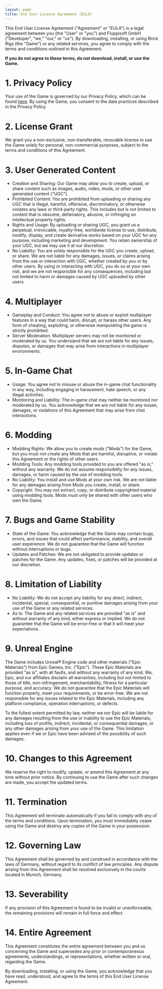 ```yaml
---
layout: page
title: End User License Agreement (EULA)
---
```


This End User License Agreement ("Agreement" or "EULA") is a legal agreement between you (the "User" or "you") and Fluppisoft GmbH ("Developer", "we," "our," or "us"). By downloading, installing, or using Brick Rigs (the "Game") or any related services, you agree to comply with the terms and conditions outlined in this Agreement.

**If you do not agree to these terms, do not download, install, or use the Game.**

# 1. Privacy Policy

Your use of the Game is governed by our Privacy Policy, which can be found [here](https://brick-rigs.com/privacy-policy/). By using the Game, you consent to the data practices described in the Privacy Policy.

# 2. License Grant

We grant you a non-exclusive, non-transferable, revocable license to use the Game solely for personal, non-commercial purposes, subject to the terms and conditions of this Agreement.

# 3. User Generated Content

- Creation and Sharing: Our Game may allow you to create, upload, or share content such as images, audio, video, mods, or other user generated content ("UGC").
- Prohibited Content: You are prohibited from uploading or sharing any UGC that is illegal, harmful, offensive, discriminatory, or otherwise violates any laws or third-party rights. This includes but is not limited to content that is obscene, defamatory, abusive, or infringing on intellectual property rights.
- Rights and Usage: By uploading or sharing UGC, you grant us a perpetual, irrevocable, royalty-free, worldwide license to use, distribute, modify, display, and create derivative works based on your UGC for any purpose, including marketing and development. You retain ownership of your UGC, but we may use it at our discretion.
- No Liability: You are solely responsible for the UGC you create, upload, or share. We are not liable for any damages, issues, or claims arising from the use or interaction with UGC, whether created by you or by other users. By using or interacting with UGC, you do so at your own risk, and we are not responsible for any consequences, including but not limited to harm or damages caused by UGC uploaded by other users.

# 4. Multiplayer

- Gameplay and Conduct: You agree not to abuse or exploit multiplayer features in a way that could harm, disrupt, or harass other users. Any form of cheating, exploiting, or otherwise manipulating the game is strictly prohibited.
- Server Moderation: Multiplayer servers may not be monitored or moderated by us. You understand that we are not liable for any issues, disputes, or damages that may arise from interactions in multiplayer environments.

# 5. In-Game Chat

- Usage: You agree not to misuse or abuse the in-game chat functionality in any way, including engaging in harassment, hate speech, or any illegal activities.
- Monitoring and Liability: The in-game chat may neither be monitored nor moderated by us. You acknowledge that we are not liable for any issues, damages, or violations of this Agreement that may arise from chat interactions.

# 6. Modding

- Modding Rights: We allow you to create mods ("Mods") for the Game, but you must not create any Mods that are harmful, disruptive, or violate this Agreement or the rights of other users.
- Modding Tools: Any modding tools provided to you are offered "as is," without any warranty. We do not assume responsibility for any issues, damages, or harm caused by the use of modding tools.
- No Liability: You install and use Mods at your own risk. We are not liable for any damages arising from Mods you create, install, or share.
- Copyright: You may not extract, copy, or distribute copyrighted material using modding tools. Mods must only be shared with other users who own the Game.

# 7. Bugs and Game Stability

- State of the Game: You acknowledge that the Game may contain bugs, errors, and issues that could affect performance, stability, and overall user experience. We do not guarantee that the Game will function without interruptions or bugs.
- Updates and Patches: We are not obligated to provide updates or patches for the Game. Any updates, fixes, or patches will be provided at our discretion.

# 8. Limitation of Liability

- No Liability: We do not accept any liability for any direct, indirect, incidental, special, consequential, or punitive damages arising from your use of the Game or any related services.
- As Is: The Game and any related services are provided "as is" and without warranty of any kind, either express or implied. We do not guarantee that the Game will be error-free or that it will meet your expectations.

# 9. Unreal Engine

The Game includes Unreal® Engine code and other materials ("Epic Materials") from Epic Games, Inc. ("Epic"). These Epic Materials are provided "as is", with all faults, and without any warranty of any kind. We, Epic, and our affiliates disclaim all warranties, including but not limited to those of title, non-infringement, merchantability, fitness for a particular purpose, and accuracy. We do not guarantee that the Epic Materials will function properly, meet your requirements, or be error-free. We are not responsible for any issues related to the Epic Materials, including any platform compliance, operation interruptions, or defects.

To the fullest extent permitted by law, neither we nor Epic will be liable for any damages resulting from the use or inability to use the Epic Materials, including loss of profits, indirect, incidental, or consequential damages, or any other damages arising from your use of the Game. This limitation applies even if we or Epic have been advised of the possibility of such damages.

# 10. Changes to this Agreement

We reserve the right to modify, update, or amend this Agreement at any time without prior notice. By continuing to use the Game after such changes are made, you accept the updated terms.

# 11. Termination

This Agreement will terminate automatically if you fail to comply with any of the terms and conditions. Upon termination, you must immediately cease using the Game and destroy any copies of the Game in your possession.

# 12. Governing Law

This Agreement shall be governed by and construed in accordance with the laws of Germany, without regard to its conflict of law principles. Any dispute arising from this Agreement shall be resolved exclusively in the courts located in Munich, Germany.

# 13. Severability

If any provision of this Agreement is found to be invalid or unenforceable, the remaining provisions will remain in full force and effect.

# 14. Entire Agreement

This Agreement constitutes the entire agreement between you and us concerning the Game and supersedes any prior or contemporaneous agreements, understandings, or representations, whether written or oral, regarding the Game.

By downloading, installing, or using the Game, you acknowledge that you have read, understood, and agree to the terms of this End User License Agreement.